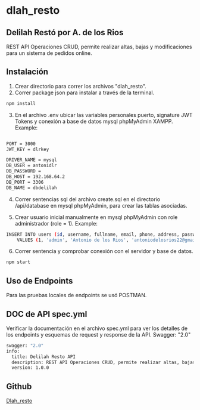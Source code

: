 # dlah_resto

## Delilah Restó por A. de los Rios

REST API Operaciones CRUD, permite realizar altas, bajas y modificaciones para un sistema de pedidos online.

## Instalación

1. Crear directorio para correr los archivos "dlah_resto".
2. Correr package json para instalar a través de la terminal.

```bash
npm install
```
3. En el archivo .env ubicar las variables personales puerto, signature JWT Tokens y conexión a base de datos mysql phpMyAdmin XAMPP. Example:

```bash

PORT = 3000
JWT_KEY = dlrkey

DRIVER_NAME = mysql
DB_USER = antonidlr
DB_PASSWORD = 
DB_HOST = 192.168.64.2
DB_PORT = 3306
DB_NAME = dbdelilah
```
4. Correr sentencias sql del archivo create.sql en el directorio /api/database en mysql phpMyAdmin, para crear las tablas asociadas.

5. Crear usuario inicial manualmente en mysql phpMyAdmin con role administrador (role = 1).
Example:

```bash
INSERT INTO users (id, username, fullname, email, phone, address, password, role)
    VALUES (1, 'admin', 'Antonio de los Rios', 'antoniodelosrios22@gmail.com', '1338048656', 'Cabildo 1500, Capital', 'admin', 1);
```

6. Correr sentencia y comprobar conexión con el servidor y base de datos.
```bash
npm start
```

## Uso de Endpoints

Para las pruebas locales de endpoints se usó POSTMAN.

## DOC de API spec.yml

Verificar la documentación en el archivo spec.yml para ver los detalles de los endpoints y esquemas de request y response de la API. Swagger: "2.0"

```bash
swagger: "2.0"
info:
  title: Delilah Resto API
  description: REST API Operaciones CRUD, permite realizar altas, bajas y modificaciones para un sistema de pedidos online.
  version: 1.0.0
```

## Github
[Dlah_resto](https://github.com/antonidlr/dlah_resto)
